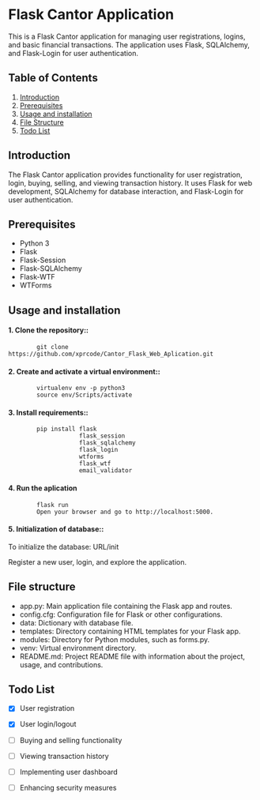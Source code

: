 # Flask Cantor Application

This is a Flask Cantor application for managing user registrations, logins, and basic financial transactions. The application uses Flask, SQLAlchemy, and Flask-Login for user authentication.

## Table of Contents

1. [Introduction](#introduction)
2. [Prerequisites](#prerequisites)
3. [Usage and installation](#installation)
4. [File Structure](#file-structure)
5. [Todo List](#todo-list)

<a name="introduction"></a>
## Introduction

The Flask Cantor application provides functionality for user registration, login, buying, selling, and viewing transaction history. It uses Flask for web development, SQLAlchemy for database interaction, and Flask-Login for user authentication.

<a name="prerequisites"></a>
## Prerequisites

- Python 3
- Flask
- Flask-Session
- Flask-SQLAlchemy
- Flask-WTF
- WTForms

<a name="installation"></a>
## Usage and installation

#### 1. Clone the repository::

            git clone https://github.com/xprcode/Cantor_Flask_Web_Aplication.git

#### 2. Create and activate a virtual environment::

            virtualenv env -p python3
            source env/Scripts/activate

#### 3. Install requirements::

            pip install flask
                        flask_session
                        flask_sqlalchemy
                        flask_login
                        wtforms
                        flask_wtf
                        email_validator

#### 4. Run the aplication

            flask run
            Open your browser and go to http://localhost:5000.
   
#### 5. Initialization of database::

To initialize the database:
            URL/init

Register a new user, login, and explore the application.

<a name="file-structure"></a>
## File structure 
- app.py: Main application file containing the Flask app and routes.
- config.cfg: Configuration file for Flask or other configurations.
- data: Dictionary with database file. 
- templates: Directory containing HTML templates for your Flask app.
- modules: Directory for Python modules, such as forms.py.
- venv: Virtual environment directory.
- README.md: Project README file with information about the project, usage, and contributions.

<a name="todo-list"></a>
## Todo List

- [x] User registration
- [x] User login/logout
- [ ] Buying and selling functionality
- [ ] Viewing transaction history
- [ ] Implementing user dashboard
- [ ] Enhancing security measures


   
